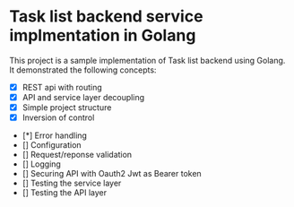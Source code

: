 # Task list backend service implmentation in Golang

This project is a sample implementation of Task list backend using Golang.
It demonstrated the following concepts:

- [x] REST api with routing
- [x] API and service layer decoupling
- [x] Simple project structure
- [x] Inversion of control
- [*] Error handling
- [] Configuration
- [] Request/reponse validation
- [] Logging
- [] Securing API with Oauth2 Jwt as Bearer token
- [] Testing the service layer
- [] Testing the API layer

